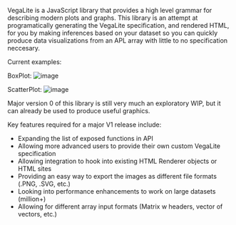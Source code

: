 
VegaLite is a JavaScript library that provides a high level grammar for describing modern plots and graphs. 
This library is an attempt at programatically generating the VegaLite specification, and rendered HTML, for you by making inferences based on your dataset so you can quickly produce data visualizations from an APL array with little to no specification neccesary.

Current examples:

BoxPlot:
![image](https://github.com/JoshDavid/VegaLite/assets/31487826/1a6ec55c-1b42-46e2-a979-f17f1856780e)

ScatterPlot:
![image](https://github.com/JoshDavid/VegaLite/assets/31487826/6eed15fa-818c-49fa-88b7-23a6b6bfcae7)



Major version 0 of this library is still very much an exploratory WIP, but it can already be used to produce useful graphics. 

Key features required for a major V1 release include:
  - Expanding the list of exposed functions in API
  - Allowing more advanced users to provide their own custom VegaLite specification
  - Allowing integration to hook into existing HTML Renderer objects or HTML sites
  - Providing an easy way to export the images as different file formats (.PNG, .SVG, etc.)
  - Looking into performance enhancements to work on large datasets (million+)
  - Allowing for different array input formats (Matrix w headers, vector of vectors, etc.)

